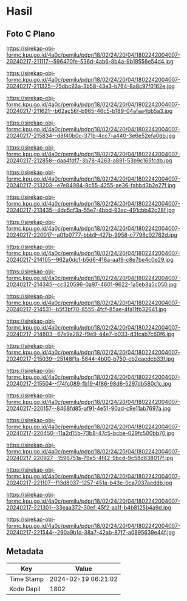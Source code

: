 # Hasil

## Foto C Plano

https://sirekap-obj-formc.kpu.go.id/4a0c/pemilu/pdpr/18/02/24/20/04/1802242004007-20240217-211117--596470fe-536d-4ab6-8b4a-9b19556e54d4.jpg

https://sirekap-obj-formc.kpu.go.id/4a0c/pemilu/pdpr/18/02/24/20/04/1802242004007-20240217-211325--75dbc93a-3b58-43e3-b764-8a8c97f0162e.jpg

https://sirekap-obj-formc.kpu.go.id/4a0c/pemilu/pdpr/18/02/24/20/04/1802242004007-20240217-211621--b62ac56f-b965-46c5-b189-04afaa4bb5a3.jpg

https://sirekap-obj-formc.kpu.go.id/4a0c/pemilu/pdpr/18/02/24/20/04/1802242004007-20240217-215834--d8f40b0c-371b-4cc7-a440-3e6e52efa0db.jpg

https://sirekap-obj-formc.kpu.go.id/4a0c/pemilu/pdpr/18/02/24/20/04/1802242004007-20240217-212858--daa4fdf7-3b78-4263-a881-53b9c165fcdb.jpg

https://sirekap-obj-formc.kpu.go.id/4a0c/pemilu/pdpr/18/02/24/20/04/1802242004007-20240217-213203--e7e84984-9c55-4255-ae36-fabbd3b2e27f.jpg

https://sirekap-obj-formc.kpu.go.id/4a0c/pemilu/pdpr/18/02/24/20/04/1802242004007-20240217-213435--4de5cf3a-55e7-4bbd-93ac-491cbb42c28f.jpg

https://sirekap-obj-formc.kpu.go.id/4a0c/pemilu/pdpr/18/02/24/20/04/1802242004007-20240217-220017--a01b0777-bbb9-427b-9958-c7798c02762d.jpg

https://sirekap-obj-formc.kpu.go.id/4a0c/pemilu/pdpr/18/02/24/20/04/1802242004007-20240217-214105--962a0dc1-b5d6-416a-aaf9-c8e7be4c0e29.jpg

https://sirekap-obj-formc.kpu.go.id/4a0c/pemilu/pdpr/18/02/24/20/04/1802242004007-20240217-214345--cc320596-0a97-4601-9622-1a5eb3a5c050.jpg

https://sirekap-obj-formc.kpu.go.id/4a0c/pemilu/pdpr/18/02/24/20/04/1802242004007-20240217-214531--b5f3bf70-8555-4fcf-85ae-4fa11fb32641.jpg

https://sirekap-obj-formc.kpu.go.id/4a0c/pemilu/pdpr/18/02/24/20/04/1802242004007-20240217-214803--67e9a282-f9e9-44e7-b033-d3fcab7c60f6.jpg

https://sirekap-obj-formc.kpu.go.id/4a0c/pemilu/pdpr/18/02/24/20/04/1802242004007-20240217-215039--25148f1a-5844-4b00-b750-eb2eaedcb33f.jpg

https://sirekap-obj-formc.kpu.go.id/4a0c/pemilu/pdpr/18/02/24/20/04/1802242004007-20240217-215504--f74fc089-fb19-4f86-98d6-5297db580c1c.jpg

https://sirekap-obj-formc.kpu.go.id/4a0c/pemilu/pdpr/18/02/24/20/04/1802242004007-20240217-220157--8468fd85-af91-4e51-90ad-c9e11ab7697a.jpg

https://sirekap-obj-formc.kpu.go.id/4a0c/pemilu/pdpr/18/02/24/20/04/1802242004007-20240217-220450--11a2d15b-73b8-47c5-bcbe-029fc500bb70.jpg

https://sirekap-obj-formc.kpu.go.id/4a0c/pemilu/pdpr/18/02/24/20/04/1802242004007-20240217-220927--1596751a-79e5-4f42-9bcd-9c58d638017f.jpg

https://sirekap-obj-formc.kpu.go.id/4a0c/pemilu/pdpr/18/02/24/20/04/1802242004007-20240217-221107--f13d8037-1257-451a-b43e-0ca7037aeddb.jpg

https://sirekap-obj-formc.kpu.go.id/4a0c/pemilu/pdpr/18/02/24/20/04/1802242004007-20240217-221301--33eaa372-30ef-45f2-aa1f-b4b8125b4a9d.jpg

https://sirekap-obj-formc.kpu.go.id/4a0c/pemilu/pdpr/18/02/24/20/04/1802242004007-20240217-221544--290a9b1d-38a7-42ab-87f7-a0895639e44f.jpg


## Metadata

| Key        | Value               |
| ---------- | ------------------- |
| Time Stamp | 2024-02-19 06:21:02 |
| Kode Dapil | 1802                |




